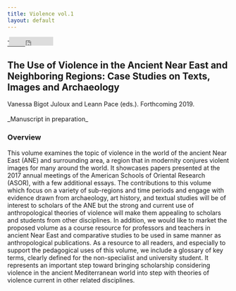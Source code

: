 ```yaml
---
title: Violence vol.1
layout: default
---
```

<div class="social">
  <span class="twitter">
  <!--<a href="https://twitter.com/share?ref_src=twsrc%5Etfw" class="twitter-share-button" data-show-count="false">Tweet</a><script async src="https://platform.twitter.com/widgets.js" charset="utf-8"></script>-->
    <a href="http://twitter.com/share" class="twitter-share-button" data-url="https://vbigot-juloux.github.io/ane-research-humanities/docs/CyberResearch-vol2">Tweet</a>
		<script>!function(d,s,id){var js,fjs=d.getElementsByTagName(s)[0],p=/^http:/.test(d.location)?'http':'https';if(!d.getElementById(id)){js=d.createElement(s);js.id=id;js.src=p+'://platform.twitter.com/widgets.js';fjs.parentNode.insertBefore(js,fjs);}}(document, 'script', 'twitter-wjs');</script>
  </span>
  <span class="Facebook">
<iframe src="https://www.facebook.com/plugins/like.php?href=https://vbigot-juloux.github.io/ane-research-humanities/docs/CyberResearch-vol2&amp;show_faces=false&amp;layout=button_count" scrolling="no" frameborder="0" style="height: 20px; width: 100px; margin-left: -40px" allowTransparency="true"></iframe>
</span>
 </div>
 
<h2> The Use of Violence in the Ancient Near East and Neighboring Regions: Case Studies on Texts, Images and Archaeology</h2>
Vanessa Bigot Juloux and Leann Pace (eds.). Forthcoming 2019.<br />
<br />
_Manuscript in preparation_
<h3>Overview</h3>
<p>This volume examines the topic of violence in the world of the ancient Near East (ANE) and surrounding area, a region that in modernity conjures violent images for many around the world. It showcases papers presented at the 2017 annual meetings of the American Schools of Oriental Research (ASOR), with a few additional essays. The contributions to this volume which focus on a variety of sub-regions and time periods and engage with evidence drawn from archaeology, art history, and textual studies will be of interest to scholars of the ANE but the strong and current use of anthropological theories of violence will make them appealing to scholars and students from other disciplines. In addition, we would like to market the proposed volume as a course resource for professors and teachers in ancient Near East and comparative studies to be used in same manner as anthropological publications. As a resource to all readers, and especially to support the pedagogical uses of this volume, we include a glossary of key terms, clearly defined for the non-specialist and university student. It represents an important step toward bringing scholarship considering violence in the ancient Mediterranean world into step with theories of violence current in other related disciplines.</p> 
